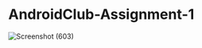 # AndroidClub-Assignment-1
![Screenshot (603)](https://user-images.githubusercontent.com/83204441/124496865-a15f0c00-ddd7-11eb-847e-7ba143d6f2c7.png)
